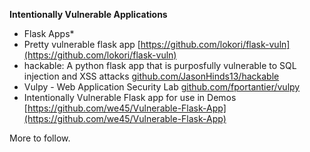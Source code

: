 **Intentionally Vulnerable Applications**  

* Flask Apps* 
* Pretty vulnerable flask app [https://github.com/lokori/flask-vuln](https://github.com/lokori/flask-vuln)  
* hackable: A python flask app that is purposfully vulnerable to SQL injection and XSS attacks [github.com/JasonHinds13/hackable](github.com/JasonHinds13/hackable)  
* Vulpy - Web Application Security Lab [github.com/fportantier/vulpy](github.com/fportantier/vulpy)  
* Intentionally Vulnerable Flask app for use in Demos [https://github.com/we45/Vulnerable-Flask-App](https://github.com/we45/Vulnerable-Flask-App)  

More to follow.
